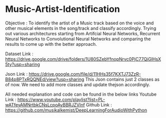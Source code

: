 # Music-Artist-Identification

Objective : To identify the artist of a Music track based on the voice and other musical elements in the song/track and classify accordingly. Trying out various architectures starting from Artifcial Neural Networks, Recurrent Neural Networks to Convolutional Neural Networks and comparing the results to come up with the better approach.

Dataset Link : https://drive.google.com/drive/folders/1U80SZebYfnopNrvc0PjC77QiGlHsX5ty?usp=sharing

Json Link : https://drive.google.com/file/d/11HHs35f7KXTJ73ZzR-B84p8PTxRQQNEd/view?usp=sharing
This Json contains just 2 classes as of now. We need to add more classes and update thejson accordingly.

All needed explanation and code can be found in the below links
Youtube Link : https://www.youtube.com/playlist?list=PL-wATfeyAMNrtbkCNsLcpoAyBBRJZVlnf
Github Link : https://github.com/musikalkemist/DeepLearningForAudioWithPython


